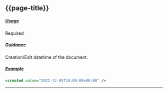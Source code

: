 ## {{page-title}}

<h5><ins>Usage</ins></h5>

<span class="mro-circle optional" title="required"></span> Required

<h5><ins>Guidance</ins></h5>

Creation/Edit datetime of the document.

<h5><ins>Example</ins></h5>

```xml
<created value="2022-12-05T10:09:00+00:00" />
```

---